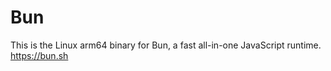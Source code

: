 # Bun

This is the Linux arm64 binary for Bun, a fast all-in-one JavaScript runtime. https://bun.sh
